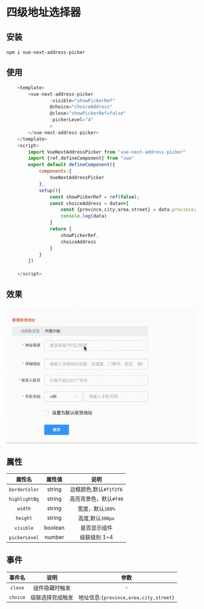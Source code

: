 # 四级地址选择器

## 安装

`npm i vue-next-address-picker`

## 使用

```javascript
    <template>
        <vue-next-address-picker  
                :visible="showPickerRef"
                @choice="choiceAddress"
                @close="showPickerRef=false"
                :pickerLevel="4"
                >
        </vue-next-address-picker>
    </template>
    <script>
        import VueNextAddressPicker from "vue-next-address-picker"
        import {ref,defineComponent} from "vue"
        export default defineComponent({
            components:{
                VueNextAddressPicker
            },
            setup(){
                const showPickerRef = ref(false);
                const choiceAddress = data=>{
                    const {province,city,area,street} = data.province;
                    console.log(data)
                }
                return {
                    showPickerRef,
                    choiceAddress
                }
            }
        })

    </script>
```

## 效果

![展示效果](./vue-next-address-picker.gif)

## 属性

| 属性名 | 属性值 | 说明 |
| :---: | :---: | :---: |
| `borderColor` | string | 边框颜色,默认`#f1f2f6` |
| `highlightBg` | string | 高亮背景色，默认`#f40` |
| `width` | string | 宽度，默认`100%` |
| `height`| string | 高度,默认`300px`|
| `visible` | boolean | 是否显示组件 |
| `pickerLevel` | number | 级联级别 1~4 |

## 事件

| 事件名 | 说明 | 参数 |
| :---: | :--:| :--: |
| `close` | 组件隐藏时触发 | - |
| `choice` | 级联选择完成触发 | 地址信息:`{province,area,city,street}` |
